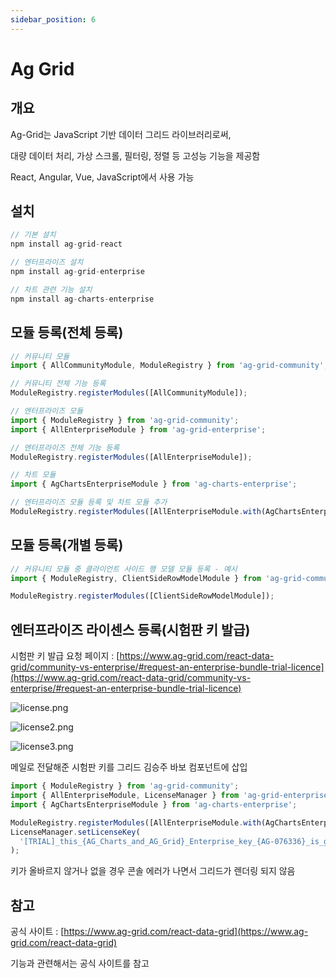 ```yaml
---
sidebar_position: 6
---
```


# Ag Grid

## 개요

Ag-Grid는 JavaScript 기반 데이터 그리드 라이브러리로써,

대량 데이터 처리, 가상 스크롤, 필터링, 정렬 등 고성능 기능을 제공함

React, Angular, Vue, JavaScript에서 사용 가능

## 설치

```js
// 기본 설치
npm install ag-grid-react

// 엔터프라이즈 설치
npm install ag-grid-enterprise

// 차트 관련 기능 설치
npm install ag-charts-enterprise
```

## 모듈 등록(전체 등록)

```js
// 커뮤니티 모듈
import { AllCommunityModule, ModuleRegistry } from 'ag-grid-community';

// 커뮤니티 전체 기능 등록
ModuleRegistry.registerModules([AllCommunityModule]);

// 엔터프라이즈 모듈
import { ModuleRegistry } from 'ag-grid-community';
import { AllEnterpriseModule } from 'ag-grid-enterprise';

// 엔터프라이즈 전체 기능 등록
ModuleRegistry.registerModules([AllEnterpriseModule]);

// 차트 모듈
import { AgChartsEnterpriseModule } from 'ag-charts-enterprise';

// 엔터프라이즈 모듈 등록 및 차트 모듈 추가
ModuleRegistry.registerModules([AllEnterpriseModule.with(AgChartsEnterpriseModule)]);
```

## 모듈 등록(개별 등록)

```js
// 커뮤니티 모듈 중 클라이언트 사이드 행 모델 모듈 등록 - 예시
import { ModuleRegistry, ClientSideRowModelModule } from 'ag-grid-community';

ModuleRegistry.registerModules([ClientSideRowModelModule]);
```

## 엔터프라이즈 라이센스 등록(시험판 키 발급)

시험판 키 발급 요청 페이지 : [https://www.ag-grid.com/react-data-grid/community-vs-enterprise/#request-an-enterprise-bundle-trial-licence](https://www.ag-grid.com/react-data-grid/community-vs-enterprise/#request-an-enterprise-bundle-trial-licence)

![license.png](/images/aggrid/license.png)

![license2.png](/images/aggrid/license2.png)

![license3.png](/images/aggrid/license3.png)

메일로 전달해준 시험판 키를 그리드 김승주 바보 컴포넌트에 삽입

```js
import { ModuleRegistry } from 'ag-grid-community';
import { AllEnterpriseModule, LicenseManager } from 'ag-grid-enterprise';
import { AgChartsEnterpriseModule } from 'ag-charts-enterprise';

ModuleRegistry.registerModules([AllEnterpriseModule.with(AgChartsEnterpriseModule)]);
LicenseManager.setLicenseKey(
  '[TRIAL]_this_{AG_Charts_and_AG_Grid}_Enterprise_key_{AG-076336}_is_granted_for_evaluation_only___Use_in_production_is_not_permitted___Please_report_misuse_to_legal@ag-grid.com___For_help_with_purchasing_a_production_key_please_contact_info@ag-grid.com___You_are_granted_a_{Single_Application}_Developer_License_for_one_application_only___All_Front-End_JavaScript_developers_working_on_the_application_would_need_to_be_licensed___This_key_will_deactivate_on_{31 March 2025}____[v3]_[0102]_MTc0MzM3NTYwMDAwMA==c6567fdb808acaba121aed5798506e61'
);
```

키가 올바르지 않거나 없을 경우 콘솔 에러가 나면서 그리드가 렌더링 되지 않음

## 참고

공식 사이트 : [https://www.ag-grid.com/react-data-grid](https://www.ag-grid.com/react-data-grid)

기능과 관련해서는 공식 사이트를 참고
